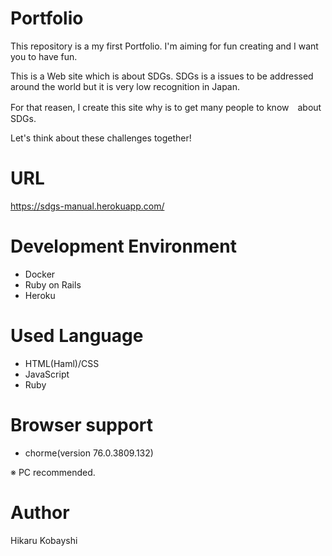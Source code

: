 Portfolio
=========

This repository is a my first Portfolio.
I'm aiming for fun creating and I want you to have fun. 

This is a Web site which is about SDGs.
SDGs is a issues to be addressed around the world but it is very low recognition in Japan.

For that reasen, I create this site why is to get many people to know　about SDGs.

Let's think about these challenges together!

URL
===

https://sdgs-manual.herokuapp.com/

Development Environment
=======================

- Docker
- Ruby on Rails
- Heroku

Used Language
===============

- HTML(Haml)/CSS
- JavaScript
- Ruby

Browser support
===============

- chorme(version 76.0.3809.132)

※ PC recommended.

Author
======

Hikaru Kobayshi
